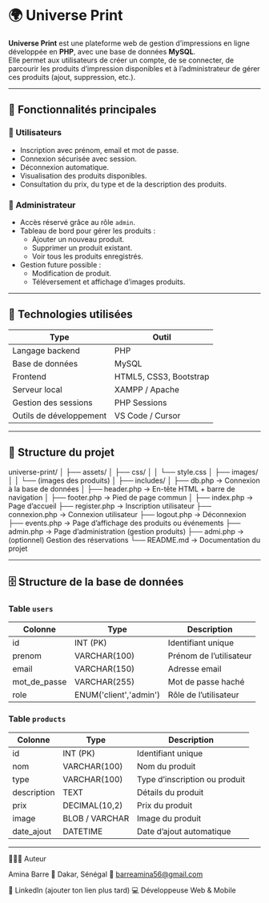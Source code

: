 # 🌍 Universe Print

**Universe Print** est une plateforme web de gestion d’impressions en ligne développée en **PHP**, avec une base de données **MySQL**.  
Elle permet aux utilisateurs de créer un compte, de se connecter, de parcourir les produits d’impression disponibles et à l’administrateur de gérer ces produits (ajout, suppression, etc.).

---

## 🚀 Fonctionnalités principales

### 👥 Utilisateurs
- Inscription avec prénom, email et mot de passe.
- Connexion sécurisée avec session.
- Déconnexion automatique.
- Visualisation des produits disponibles.
- Consultation du prix, du type et de la description des produits.

### 🔐 Administrateur
- Accès réservé grâce au rôle `admin`.
- Tableau de bord pour gérer les produits :
  - Ajouter un nouveau produit.
  - Supprimer un produit existant.
  - Voir tous les produits enregistrés.
- Gestion future possible :
  - Modification de produit.
  - Téléversement et affichage d’images produits.

---

## 🧱 Technologies utilisées

| Type | Outil |
|------|--------|
| Langage backend | PHP |
| Base de données | MySQL |
| Frontend | HTML5, CSS3, Bootstrap |
| Serveur local | XAMPP / Apache |
| Gestion des sessions | PHP Sessions |
| Outils de développement | VS Code / Cursor |

---

## 📂 Structure du projet

universe-print/
│
├── assets/
│ ├── css/
│ │ └── style.css
│ ├── images/
│ │ └── (images des produits)
│
├── includes/
│ ├── db.php → Connexion à la base de données
│ ├── header.php → En-tête HTML + barre de navigation
│ ├── footer.php → Pied de page commun
│
├── index.php → Page d’accueil
├── register.php → Inscription utilisateur
├── connexion.php → Connexion utilisateur
├── logout.php → Déconnexion
├── events.php → Page d’affichage des produits ou événements
├── admin.php → Page d’administration (gestion produits)
├── admi.php → (optionnel) Gestion des réservations
└── README.md → Documentation du projet

---

## 🗄️ Structure de la base de données

### Table `users`
| Colonne | Type | Description |
|----------|------|-------------|
| id | INT (PK) | Identifiant unique |
| prenom | VARCHAR(100) | Prénom de l’utilisateur |
| email | VARCHAR(150) | Adresse email |
| mot_de_passe | VARCHAR(255) | Mot de passe haché |
| role | ENUM('client','admin') | Rôle de l’utilisateur |

### Table `products`
| Colonne | Type | Description |
|----------|------|-------------|
| id | INT (PK) | Identifiant unique |
| nom | VARCHAR(100) | Nom du produit |
| type | VARCHAR(100) | Type d’inscription ou produit |
| description | TEXT | Détails du produit |
| prix | DECIMAL(10,2) | Prix du produit |
| image | BLOB / VARCHAR | Image du produit |
| date_ajout | DATETIME | Date d’ajout automatique |

---
👩🏽‍💻 Auteur

Amina Barre
📍 Dakar, Sénégal
📧 barreamina56@gmail.com

💼 LinkedIn
 (ajouter ton lien plus tard)
💻 Développeuse Web & Mobile
